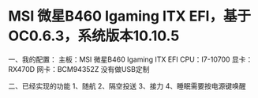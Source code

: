 # MSI 微星B460 Igaming ITX EFI，基于OC0.6.3，系统版本10.10.5
一、我的配置：
主板：MSI 微星B460 Igaming ITX EFI
CPU：I7-10700
显卡：RX470D
网卡：BCM94352Z
没有做USB定制


二、已经实现的功能
1、随航
2、隔空投送
3、接力
4、睡眠需要按电源键唤醒

